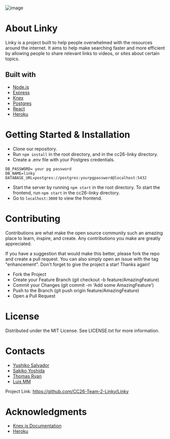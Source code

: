 ![image](https://user-images.githubusercontent.com/84162315/179136898-57f9aa02-c0ba-4b80-b8f9-7e895da7bdee.png)

# About Linky

Linky is a project built to help people overwhelmed with the resources around the internet. It aims to help make searching faster and more efficient by allowing people to share relevant links to videos, or sites about certain topics.

## Built with

- [Node.js](https://nodejs.org/)
- [Express](https://expressjs.com/)
- [Knex](http://knexjs.org/)
- [Postgres](https://www.postgresql.org/)
- [React](https://reactjs.org/)
- [Heroku](https://id.heroku.com/)

# Getting Started & Installation

- Clone our repository. 
- Run ``` npm install ``` in the root directory, and in the cc26-linky directory.
- Create a .env file with your Postgres credentials.
```
DB_PASSWORD= your pg password
DB_NAME=linky
DATABASE_URL=postgres://postgres:yourpgpassword@localhost:5432
```
- Start the server by running ```npm start``` in the root directory. To start the frontend, run ``` npm start ``` in the cc26-linky directory.
- Go to ```localhost:3000``` to view the frontend.

# Contributing

Contributions are what make the open source community such an amazing place to learn, inspire, and create. Any contributions you make are greatly appreciated.

If you have a suggestion that would make this better, please fork the repo and create a pull request. You can also simply open an issue with the tag "enhancement". Don't forget to give the project a star! Thanks again!

- Fork the Project
- Create your Feature Branch (git checkout -b feature/AmazingFeature)
- Commit your Changes (git commit -m 'Add some AmazingFeature')
- Push to the Branch (git push origin feature/AmazingFeature)
- Open a Pull Request

# License

Distributed under the MIT License. See LICENSE.txt for more information.

# Contacts

- [Yushiko Salvador](https://www.linkedin.com/in/yushiko-cloe-salvador-518431211/)
- [Sakiko Yoshida](https://www.linkedin.com/in/sakiko-yoshida-she-her-a32343b/)
- [Thomas Ryan](https://www.linkedin.com/in/the-thom-ryan/)
- [Luis MM](https://www.linkedin.com/in/luis-monta%C3%B1omichel-62266617a/)

Project Link: https://github.com/CC26-Team-2-Linky/Linky

# Acknowledgments

- [Knex.js Documentation](http://knexjs.org/)
- [Heroku](https://devcenter.heroku.com/categories/nodejs-support)
